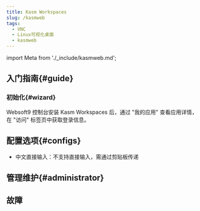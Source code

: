 ```yaml
---
title: Kasm Workspaces
slug: /kasmweb
tags:
  - VNC
  - Linux可视化桌面
  - kasmweb
---
```


import Meta from './_include/kasmweb.md';

<Meta name="meta" />

## 入门指南{#guide}

### 初始化{#wizard}

Websoft9 控制台安装 Kasm Workspaces 后，通过 "我的应用" 查看应用详情，在 "访问" 标签页中获取登录信息。  


## 配置选项{#configs}

- 中文直接输入：不支持直接输入，需通过剪贴板传递

## 管理维护{#administrator}

## 故障

